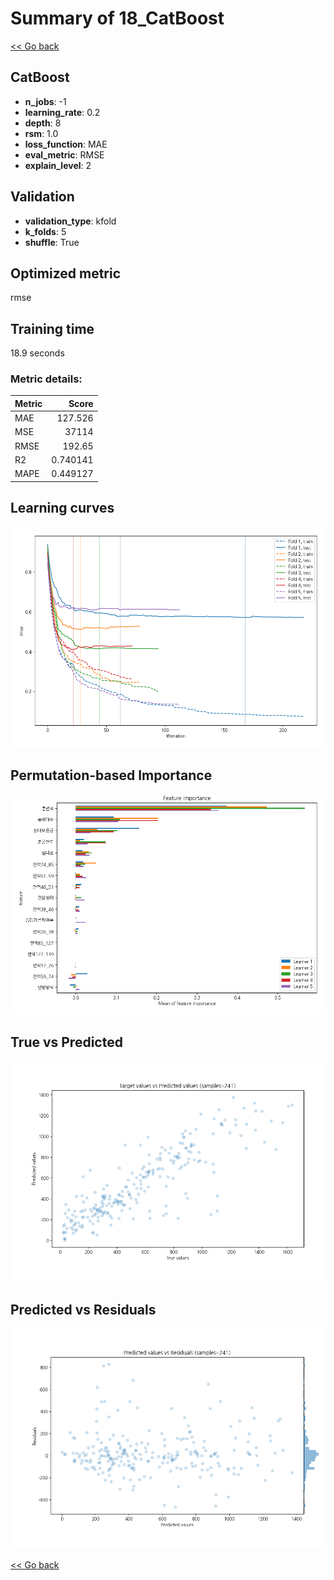 # Summary of 18_CatBoost

[<< Go back](../README.md)


## CatBoost
- **n_jobs**: -1
- **learning_rate**: 0.2
- **depth**: 8
- **rsm**: 1.0
- **loss_function**: MAE
- **eval_metric**: RMSE
- **explain_level**: 2

## Validation
 - **validation_type**: kfold
 - **k_folds**: 5
 - **shuffle**: True

## Optimized metric
rmse

## Training time

18.9 seconds

### Metric details:
| Metric   |        Score |
|:---------|-------------:|
| MAE      |   127.526    |
| MSE      | 37114        |
| RMSE     |   192.65     |
| R2       |     0.740141 |
| MAPE     |     0.449127 |



## Learning curves
![Learning curves](learning_curves.png)

## Permutation-based Importance
![Permutation-based Importance](permutation_importance.png)
## True vs Predicted

![True vs Predicted](true_vs_predicted.png)


## Predicted vs Residuals

![Predicted vs Residuals](predicted_vs_residuals.png)



[<< Go back](../README.md)
